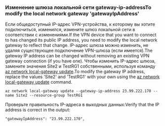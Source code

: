 ### <a name="to-modify-the-local-network-gateway-gatewayipaddress"></a><span data-ttu-id="42700-101">Изменение шлюза локальной сети gateway-ip-address</span><span class="sxs-lookup"><span data-stu-id="42700-101">To modify the local network gateway 'gatewayIpAddress'</span></span>

<span data-ttu-id="42700-102">Если общедоступный IP-адрес VPN-устройства, к которому вы хотите подключиться, изменился, измените шлюз локальной сети в соответствии с изменениями.</span><span class="sxs-lookup"><span data-stu-id="42700-102">If the VPN device that you want to connect to has changed its public IP address, you need to modify the local network gateway to reflect that change.</span></span> <span data-ttu-id="42700-103">IP-адрес шлюза можно изменить, не удаляя существующее подключение VPN-шлюза (если имеется).</span><span class="sxs-lookup"><span data-stu-id="42700-103">The gateway IP address can be changed without removing an existing VPN gateway connection (if you have one).</span></span> <span data-ttu-id="42700-104">Чтобы изменить IP-адрес шлюза, замените значения Site2 и TestRG1 собственными, используя команду [az network local-gateway update](https://docs.microsoft.com/cli/azure/network/local-gateway#update).</span><span class="sxs-lookup"><span data-stu-id="42700-104">To modify the gateway IP address, replace the values 'Site2' and 'TestRG1' with your own using the [az network local-gateway update](https://docs.microsoft.com/cli/azure/network/local-gateway#update) command.</span></span>

```azurecli
az network local-gateway update --gateway-ip-address 23.99.222.170 --name Site2 --resource-group TestRG1
```

<span data-ttu-id="42700-105">Проверьте правильность IP-адреса в выходных данных:</span><span class="sxs-lookup"><span data-stu-id="42700-105">Verify that the IP address is correct in the output:</span></span>

```
"gatewayIpAddress": "23.99.222.170",
```